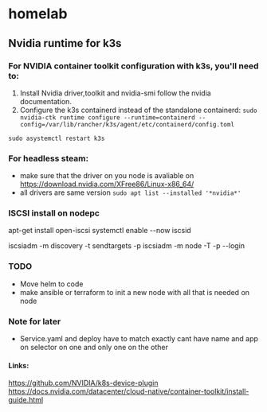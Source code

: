 # homelab


## Nvidia runtime for k3s
### For NVIDIA container toolkit configuration with k3s, you'll need to:
1. Install Nvidia driver,toolkit and nvidia-smi follow the nvidia documentation.
2. Configure the k3s containerd instead of the standalone containerd:
`sudo nvidia-ctk runtime configure --runtime=containerd --config=/var/lib/rancher/k3s/agent/etc/containerd/config.toml`

`sudo asystemctl restart k3s`
### For headless steam:
- make sure that the driver on you node is avaliable on https://download.nvidia.com/XFree86/Linux-x86_64/
- all drivers are same version `sudo apt list --installed '*nvidia*'`


### ISCSI install on nodepc
apt-get install open-iscsi
systemctl enable --now iscsid

iscsiadm -m discovery -t sendtargets -p <qnap-ip>
iscsiadm -m node -T <target-iqn> -p <qnap-ip> --login
### TODO
- Move helm to code
- make ansible or terraform to init a new node with all that is needed on node


### Note for later

- Service.yaml and deploy have to match exactly cant have name and app on selector on one and only one on the other

#### Links:
https://github.com/NVIDIA/k8s-device-plugin
https://docs.nvidia.com/datacenter/cloud-native/container-toolkit/install-guide.html


